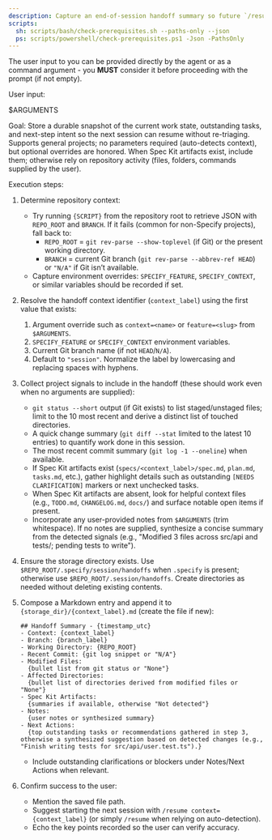 ```yaml
---
description: Capture an end-of-session handoff summary so future `/resume` runs can pick up context instantly (works for any repository, not only Spec Kit).
scripts:
  sh: scripts/bash/check-prerequisites.sh --paths-only --json
  ps: scripts/powershell/check-prerequisites.ps1 -Json -PathsOnly
---
```


The user input to you can be provided directly by the agent or as a command argument - you **MUST** consider it before proceeding with the prompt (if not empty).

User input:

$ARGUMENTS

Goal: Store a durable snapshot of the current work state, outstanding tasks, and next-step intent so the next session can resume without re-triaging. Supports general projects; no parameters required (auto-detects context), but optional overrides are honored. When Spec Kit artifacts exist, include them; otherwise rely on repository activity (files, folders, commands supplied by the user).

Execution steps:

1. Determine repository context:
   - Try running `{SCRIPT}` from the repository root to retrieve JSON with `REPO_ROOT` and `BRANCH`. If it fails (common for non-Specify projects), fall back to:
     * `REPO_ROOT` = `git rev-parse --show-toplevel` (if Git) or the present working directory.
     * `BRANCH` = current Git branch (`git rev-parse --abbrev-ref HEAD`) or `"N/A"` if Git isn’t available.
   - Capture environment overrides: `SPECIFY_FEATURE`, `SPECIFY_CONTEXT`, or similar variables should be recorded if set.

2. Resolve the handoff context identifier (`context_label`) using the first value that exists:
   1. Argument override such as `context=<name>` or `feature=<slug>` from `$ARGUMENTS`.
   2. `SPECIFY_FEATURE` or `SPECIFY_CONTEXT` environment variables.
   3. Current Git branch name (if not `HEAD`/`N/A`).
   4. Default to `"session"`.
   Normalize the label by lowercasing and replacing spaces with hyphens.

3. Collect project signals to include in the handoff (these should work even when no arguments are supplied):
   - `git status --short` output (if Git exists) to list staged/unstaged files; limit to the 10 most recent and derive a distinct list of touched directories.
   - A quick change summary (`git diff --stat` limited to the latest 10 entries) to quantify work done in this session.
   - The most recent commit summary (`git log -1 --oneline`) when available.
   - If Spec Kit artifacts exist (`specs/<context_label>/spec.md`, `plan.md`, `tasks.md`, etc.), gather highlight details such as outstanding `[NEEDS CLARIFICATION]` markers or next unchecked tasks.
   - When Spec Kit artifacts are absent, look for helpful context files (e.g., `TODO.md`, `CHANGELOG.md`, `docs/`) and surface notable open items if present.
   - Incorporate any user-provided notes from `$ARGUMENTS` (trim whitespace). If no notes are supplied, synthesize a concise summary from the detected signals (e.g., "Modified 3 files across src/api and tests/; pending tests to write").

4. Ensure the storage directory exists. Use `$REPO_ROOT/.specify/session/handoffs` when `.specify` is present; otherwise use `$REPO_ROOT/.session/handoffs`. Create directories as needed without deleting existing contents.

5. Compose a Markdown entry and append it to `{storage_dir}/{context_label}.md` (create the file if new):
   ```
   ## Handoff Summary - {timestamp_utc}
   - Context: {context_label}
   - Branch: {branch_label}
   - Working Directory: {REPO_ROOT}
   - Recent Commit: {git log snippet or "N/A"}
   - Modified Files:
     {bullet list from git status or "None"}
   - Affected Directories:
     {bullet list of directories derived from modified files or "None"}
   - Spec Kit Artifacts:
     {summaries if available, otherwise "Not detected"}
   - Notes:
     {user notes or synthesized summary}
   - Next Actions:
     {top outstanding tasks or recommendations gathered in step 3, otherwise a synthesized suggestion based on detected changes (e.g., "Finish writing tests for src/api/user.test.ts").}
   ```
   - Include outstanding clarifications or blockers under Notes/Next Actions when relevant.

6. Confirm success to the user:
   - Mention the saved file path.
   - Suggest starting the next session with `/resume context={context_label}` (or simply `/resume` when relying on auto-detection).
   - Echo the key points recorded so the user can verify accuracy.
